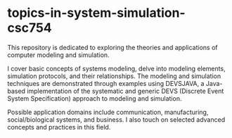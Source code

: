 # topics-in-system-simulation-csc754
This repository is dedicated to exploring the theories and applications of computer modeling and simulation. 

I cover basic concepts of systems modeling, delve into modeling elements, simulation protocols, and their relationships. The modeling and simulation techniques are demonstrated through examples using DEVSJAVA, a Java-based implementation of the systematic and generic DEVS (Discrete Event System Specification) approach to modeling and simulation.

Possible application domains include communication, manufacturing, social/biological systems, and business. I also touch on selected advanced concepts and practices in this field.
